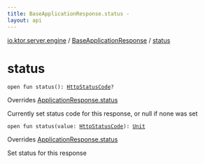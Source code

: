 ```yaml
---
title: BaseApplicationResponse.status - 
layout: api
---
```


<div class='api-docs-breadcrumbs'><a href="../index.html">io.ktor.server.engine</a> / <a href="index.html">BaseApplicationResponse</a> / <a href="./status.html">status</a></div>

# status

<div class="overload-group" markdown="1">

<div class="signature"><code><span class="keyword">open</span> <span class="keyword">fun </span><span class="identifier">status</span><span class="symbol">(</span><span class="symbol">)</span><span class="symbol">: </span><a href="../../io.ktor.http/-http-status-code/index.html"><span class="identifier">HttpStatusCode</span></a><span class="symbol">?</span></code></div>

Overrides <a href="../../io.ktor.response/-application-response/status.html">ApplicationResponse.status</a>

Currently set status code for this response, or null if none was set

</div>
<div class="overload-group" markdown="1">

<div class="signature"><code><span class="keyword">open</span> <span class="keyword">fun </span><span class="identifier">status</span><span class="symbol">(</span><span class="parameterName" id="io.ktor.server.engine.BaseApplicationResponse$status(io.ktor.http.HttpStatusCode)/value">value</span><span class="symbol">:</span>&nbsp;<a href="../../io.ktor.http/-http-status-code/index.html"><span class="identifier">HttpStatusCode</span></a><span class="symbol">)</span><span class="symbol">: </span><a href="https://kotlinlang.org/api/latest/jvm/stdlib/kotlin/-unit/index.html"><span class="identifier">Unit</span></a></code></div>

Overrides <a href="../../io.ktor.response/-application-response/status.html">ApplicationResponse.status</a>

Set status for this response

</div>
